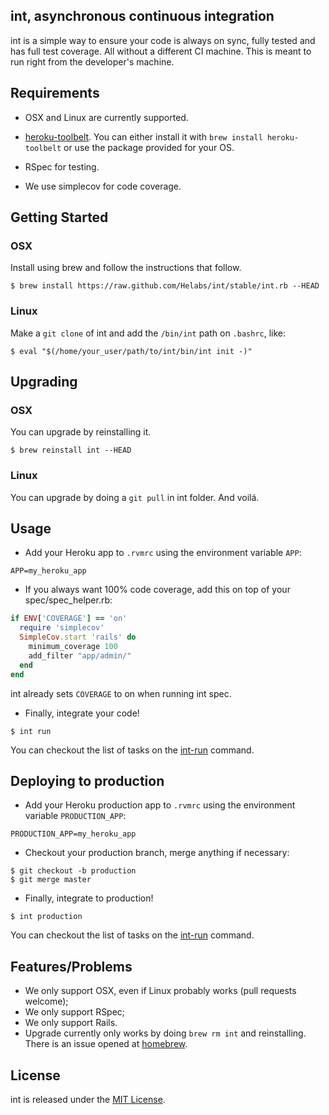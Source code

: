 ## int, asynchronous continuous integration

int is a simple way to ensure your code is always on sync, fully tested
and has full test coverage. All without a different CI machine. This is
meant to run right from the developer's machine.

## Requirements

* OSX and Linux are currently supported.

* [heroku-toolbelt](https://toolbelt.heroku.com/). You can either
install it with `brew install heroku-toolbelt` or use the package
provided for your OS.

* RSpec for testing.

* We use simplecov for code coverage.

## Getting Started

### OSX

Install using brew and follow the instructions that follow.

```
$ brew install https://raw.github.com/Helabs/int/stable/int.rb --HEAD
```


### Linux

Make a `git clone` of int and add the `/bin/int` path on `.bashrc`, like:
```
$ eval "$(/home/your_user/path/to/int/bin/int init -)"
```

## Upgrading
### OSX
You can upgrade by reinstalling it.

```shell
$ brew reinstall int --HEAD
```
### Linux

You can upgrade by doing a `git pull` in int folder. And voilá.

## Usage

* Add your Heroku app to `.rvmrc` using the environment variable `APP`:

```
APP=my_heroku_app
```

* If you always want 100% code coverage, add this on
   top of your spec/spec_helper.rb:

```ruby
if ENV['COVERAGE'] == 'on'
  require 'simplecov'
  SimpleCov.start 'rails' do
    minimum_coverage 100
    add_filter "app/admin/"
  end
end
```

int already sets `COVERAGE` to on when running int spec.

* Finally, integrate your code!

```shell
$ int run
```

You can checkout the list of tasks on the [int-run](libexec/int-run) command.

## Deploying to production

* Add your Heroku production app to `.rvmrc` using the environment variable `PRODUCTION_APP`:

```
PRODUCTION_APP=my_heroku_app
```

* Checkout your production branch, merge anything if necessary:

```shell
$ git checkout -b production
$ git merge master
```

* Finally, integrate to production!

```shell
$ int production
```

You can checkout the list of tasks on the [int-run](libexec/int-production) command.

## Features/Problems

* We only support OSX, even if Linux probably works (pull requests
  welcome);
* We only support RSpec;
* We only support Rails.
* Upgrade currently only works by doing `brew rm int` and reinstalling.
  There is an issue opened at [homebrew](https://github.com/mxcl/homebrew/issues/13197).

## License

int is released under the [MIT License](http://www.opensource.org/licenses/MIT).
